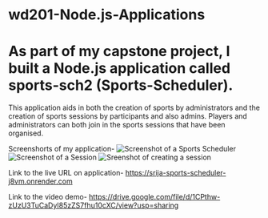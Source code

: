# wd201-Node.js-Applications
# As part of my capstone project, I built a Node.js application called sports-sch2 (Sports-Scheduler).

This application aids in both the creation of sports by administrators and the creation of sports sessions by participants and also admins. Players and administrators can both join in the sports sessions that have been organised.

Screenshorts of my application-
![Screenshot of a Sports Scheduler](https://drive.google.com/uc?export=view&id=14SJxNUi7Gj67gwNyiPB1V8Jlcl4pH9Ih)
![Screenshot of a Session](https://drive.google.com/uc?export=view&id=1ZOv9x9zRuBejRtw5GOeDpRyNjW-DODYq)
![Sreenshot of creating a session](https://drive.google.com/uc?export=view&id=1DR1uLhl6Pfv8xxAISIWwKf6kH6Yp1VDY)

Link to the live URL on application- https://srija-sports-scheduler-j8vm.onrender.com

Link to the video demo- https://drive.google.com/file/d/1CPthw-zUzU3TuCaDyI85zZS7fhu10cXC/view?usp=sharing
